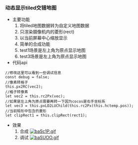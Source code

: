 ### 动态显示tiled交错地图
* 主要功能
  1. 将tiled地图数据转为自定义地图数据
  2. 只渲染摄像机内的菱形(rect)
  2. 以当前屏幕中心缩放显示
  3. 简单的合成功能
  4. test1场景是左上角为原点显示地图
  5. test3场景是左上角为原点显示地图
* 代码api
```
//修改这里可以看到一些调试信息
const debug = false;
//像素转格子
this.px2RC(vec2);
//格子转像素
let vec2 = this.rc2Px(vec);
//如果是左上角为原点需要再转一下因为cocos是右手坐标系
let vec3 = this.pxLD2LUChild(this.rc2Px(this.hctemp.pos)); 
//当前矩形中包含的菱形
let clipRect1 = this.clipRect(rect1);                    
```
* 效果
  1. 合成
  [![baSc1P.gif](https://s4.ax1x.com/2022/03/04/baSc1P.gif)](https://imgtu.com/i/baSc1P)
  2. 调试
  [![baSUOO.gif](https://s4.ax1x.com/2022/03/04/baSUOO.gif)](https://imgtu.com/i/baSUOO)